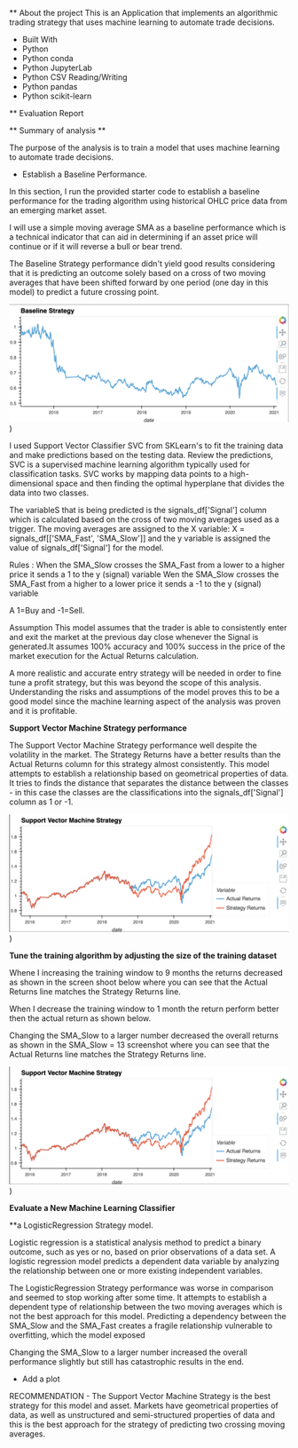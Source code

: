 ** About the project
This is an Application that implements an algorithmic trading strategy that uses machine learning to automate trade decisions.

* Built With
* Python
* Python conda
* Python JupyterLab
* Python CSV Reading/Writing
* Python pandas
* Python scikit-learn

** Evaluation Report

** Summary of analysis **

The purpose of the analysis is to train a model that uses machine learning to automate trade decisions.

* Establish a Baseline Performance.

In this section, I run the provided starter code to establish a baseline performance for the trading algorithm using historical OHLC price data from an emerging market asset. 

I will use a simple moving average SMA as a baseline performance which is a technical indicator that can aid in determining if an asset price will continue or if it will reverse a bull or bear trend.

The Baseline Strategy performance didn't yield good results considering that it is predicting an outcome solely based on a cross of two moving averages that have been shifted forward by one period (one day in this model) to predict a future crossing point.

![Screenshot](https://github.com/alghalia/challenge_14/blob/main/Images/Baseline%20strategy.png))


I used Support Vector Classifier SVC from SKLearn's to fit the training data and make predictions based on the testing data. Review the predictions, SVC is a supervised machine learning algorithm typically used for classification tasks. SVC works by mapping data points to a high-dimensional space and then finding the optimal hyperplane that divides the data into two classes.


The variableS that is being predicted is the signals_df['Signal'] column which is calculated based on the cross of two moving averages used as a trigger. The moving averages are assigned to the X variable: X = signals_df[['SMA_Fast', 'SMA_Slow']] and the y variable is assigned the value of signals_df['Signal'] for the model.

Rules :
When the SMA_Slow crosses the SMA_Fast from a lower to a higher price it sends a 1 to the y (signal) variable
Wen the SMA_Slow crosses the SMA_Fast from a higher to a lower price it sends a -1 to the y (signal) variable

A 1=Buy and -1=Sell.

Assumption This model assumes that the trader is able to consistently enter and exit the market at the previous day close whenever the Signal is generated.It assumes 100% accuracy and 100% success in the price of the market execution for the Actual Returns calculation. 

A more realistic and accurate entry strategy will be needed in order to fine tune a profit strategy, but this was beyond the scope of this analysis. Understanding the risks and assumptions of the model proves this to be a good model since the machine learning aspect of the analysis was proven and it is profitable.

**Support Vector Machine Strategy performance**

The Support Vector Machine Strategy performance well despite the volatility in the market. The Strategy Returns have a better results than the Actual Returns column for this strategy almost consistently. This model attempts to establish a relationship based on geometrical properties of data. It tries to finds the distance that separates the distance between the classes - in this case the classes are the classifications into the signals_df['Signal'] column as 1 or -1.

![Screenshot](https://github.com/alghalia/challenge_14/blob/main/Images/Support%20vector%20machine%20startegy%20.png))



**Tune the training algorithm by adjusting the size of the training dataset**

 Whene I  increasing  the training window to 9 months the returns decreased as shown in the screen shoot below where you can see that the Actual Returns line matches the Strategy Returns line.
 
 When I decrease the training window to 1 month the return perform better then the actual return as shown below.



Changing the SMA_Slow to a larger number decreased the overall returns as shown in the SMA_Slow = 13 screenshot where you can see that the Actual Returns line matches the Strategy Returns line.

![Screenshot](https://github.com/alghalia/challenge_14/blob/main/Images/Support%20vector%20machine%20startegy%20.png))

**Evaluate a New Machine Learning Classifier**

**a LogisticRegression Strategy model.

Logistic regression is a statistical analysis method to predict a binary outcome, such as yes or no, based on prior observations of a data set. A logistic regression model predicts a dependent data variable by analyzing the relationship between one or more existing independent variables.

The LogisticRegression Strategy performance was worse in comparison and seemed to stop working after some time. It attempts to establish a dependent type of relationship between the two moving averages which is not the best approach for this model. Predicting a dependency between the SMA_Slow and the SMA_Fast creates a fragile relationship vulnerable to overfitting, which the model exposed

Changing the SMA_Slow to a larger number increased the overall performance slightly but still has catastrophic results in the end.

* Add a plot 

RECOMMENDATION - The Support Vector Machine Strategy is the best strategy for this model and asset. Markets have geometrical properties of data, as well as unstructured and semi-structured properties of data and this is the best approach for the strategy of predicting two crossing moving averages.


